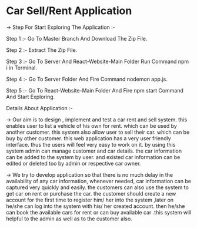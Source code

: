 # Car Sell/Rent Application
-> Step For Start Exploring The Application :-

Step 1 :- Go To Master Branch And Download The Zip File.

Step 2 :- Extract The Zip File.

Step 3 :- Go To Server And React-Website-Main Folder Run Command npm i in Terminal.

Step 4 :- Go To Server Folder And Fire Command nodemon app.js.

Step 5 :- Go To React-Website-Main Folder And Fire npm start Command And Start Exploring.


Details About Application :-

-> Our aim is to design , implement and test a car rent and sell system. this enables user to list a vehicle of his own for rent. which can be used by another customer. this system also allow user to sell their car. which can be buy by other customer. this web application has a very user friendly interface. thus the users will feel very easy to work on it. by using this system admin can manage customer  and car  details. the car information can be added to the system by  user. and existed car information can be edited or deleted too by admin or respective car owner. 

-> We try to develop application so that there is no much delay in the availability of any car information, whenever needed, car information can be captured very 
quickly and easily. the customers can also use the system to get car on rent or purchase the car. the customer should create a new account for the first time to 
register him/ her into the system ,later on he/she can log into the system with his/ her created account. then he/she can book the available cars for rent or can buy 
available car .this system will helpful to the admin as well as to the customer also.
